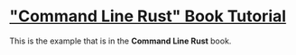# ["Command Line Rust" Book Tutorial](https://rust-cli.github.io/book/tutorial)

This is the example that is in the **Command Line Rust** book.
